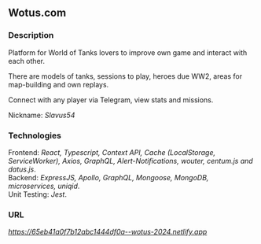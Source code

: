 ## Wotus.com  

### Description  

Platform for World of Tanks lovers to improve own game and interact with each other.    

There are models of tanks, sessions to play, heroes due WW2, areas for map-building and own replays.    

Connect with any player via Telegram, view stats and missions.    

Nickname: *Slavus54*    

### Technologies  

Frontend: *React, Typescript, Context API, Cache (LocalStorage, ServiceWorker), Axios, GraphQL, Alert-Notifications, wouter, centum.js and datus.js*.     
Backend: *ExpressJS, Apollo, GraphQL, Mongoose, MongoDB, microservices, uniqid*.        
Unit Testing: *Jest*.  

### URL  

*https://65eb41a0f7b12abc1444df0a--wotus-2024.netlify.app*  
